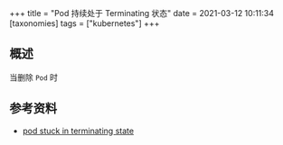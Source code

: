 +++
title = "Pod 持续处于 Terminating 状态"
date = 2021-03-12 10:11:34
[taxonomies]
tags = ["kubernetes"]
+++

## 概述

当删除 `Pod` 时

## 参考资料

* [pod stuck in terminating state](https://containersolutions.github.io/runbooks/posts/kubernetes/pod-stuck-in-terminating-state/)
